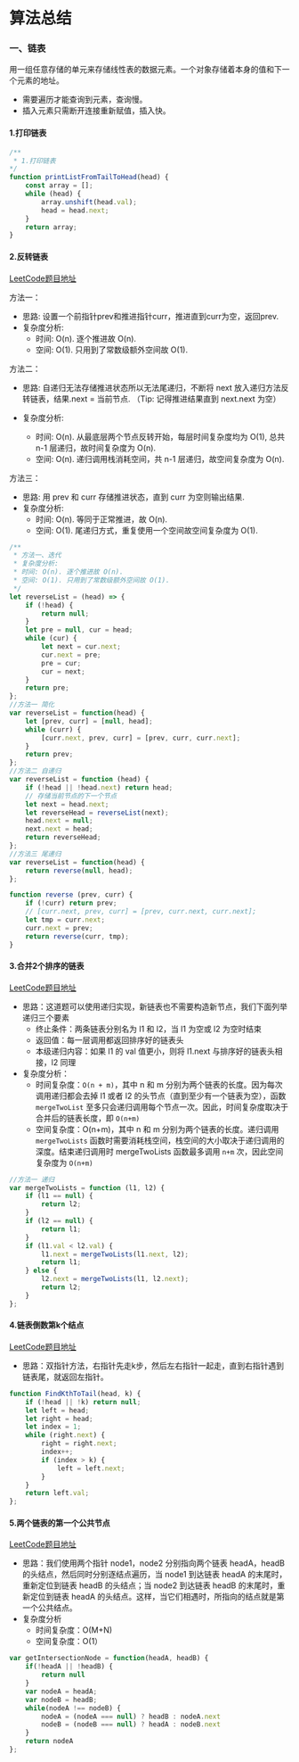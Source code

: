 # 算法总结

### 一、链表

用一组任意存储的单元来存储线性表的数据元素。一个对象存储着本身的值和下一个元素的地址。

- 需要遍历才能查询到元素，查询慢。
- 插入元素只需断开连接重新赋值，插入快。

#### 1.打印链表

```javascript
/**
 * 1.打印链表
*/
function printListFromTailToHead(head) {
    const array = [];
    while (head) {
        array.unshift(head.val);
        head = head.next;
    }
    return array;
}
```

#### 2.反转链表

[LeetCode题目地址](https://leetcode-cn.com/problems/reverse-linked-list/)

方法一：

- 思路: 设置一个前指针prev和推进指针curr，推进直到curr为空，返回prev.
- 复杂度分析:
  - 时间: O(n). 逐个推进故 O(n).
  - 空间: O(1). 只用到了常数级额外空间故 O(1).

方法二：

- 思路: 自递归无法存储推进状态所以无法尾递归，不断将 next 放入递归方法反转链表，结果.next = 当前节点. （Tip: 记得推进结果直到 next.next 为空）

- 复杂度分析:
  - 时间: O(n). 从最底层两个节点反转开始，每层时间复杂度均为 O(1), 总共 n-1 层递归，故时间复杂度为 O(n).
  - 空间: O(n). 递归调用栈消耗空间，共 n-1 层递归，故空间复杂度为 O(n).

方法三：

- 思路: 用 prev 和 curr 存储推进状态，直到 curr 为空则输出结果.
- 复杂度分析:
  - 时间: O(n). 等同于正常推进，故 O(n).
  - 空间: O(1). 尾递归方式，重复使用一个空间故空间复杂度为 O(1).

```javascript
/** 
 * 方法一、迭代
 * 复杂度分析:
 * 时间: O(n). 逐个推进故 O(n).
 * 空间: O(1). 只用到了常数级额外空间故 O(1).
 */
let reverseList = (head) => {
    if (!head) {
        return null;
    }
    let pre = null, cur = head;
    while (cur) {
        let next = cur.next;
        cur.next = pre;
        pre = cur;
        cur = next;
    }
    return pre;
};
//方法一 简化
var reverseList = function(head) {
    let [prev, curr] = [null, head];
    while (curr) {
        [curr.next, prev, curr] = [prev, curr, curr.next];
    }
    return prev;
};
//方法二 自递归
var reverseList = function (head) {
    if (!head || !head.next) return head;
    // 存储当前节点的下一个节点
    let next = head.next;
    let reverseHead = reverseList(next);
    head.next = null;
    next.next = head;
    return reverseHead;
};
//方法三 尾递归
var reverseList = function(head) {
    return reverse(null, head);
};

function reverse (prev, curr) {
    if (!curr) return prev;
    // [curr.next, prev, curr] = [prev, curr.next, curr.next];
    let tmp = curr.next;
    curr.next = prev;
    return reverse(curr, tmp);
}
```

#### 3.合并2个排序的链表

[LeetCode题目地址](https://leetcode-cn.com/problems/merge-two-sorted-lists/solution/he-bing-liang-ge-you-xu-lian-biao-by-leetcode-solu/)

- 思路：这道题可以使用递归实现，新链表也不需要构造新节点，我们下面列举递归三个要素
  - 终止条件：两条链表分别名为 l1 和 l2，当 l1 为空或 l2 为空时结束
  - 返回值：每一层调用都返回排序好的链表头
  - 本级递归内容：如果 l1 的 val 值更小，则将 l1.next 与排序好的链表头相接，l2 同理
- 复杂度分析：
  - 时间复杂度：`O(n + m)`，其中 n 和 m 分别为两个链表的长度。因为每次调用递归都会去掉 l1 或者 l2 的头节点（直到至少有一个链表为空），函数 `mergeTwoList` 至多只会递归调用每个节点一次。因此，时间复杂度取决于合并后的链表长度，即 `O(n+m)`
  - 空间复杂度：O(n+m)，其中 n 和 m 分别为两个链表的长度。递归调用 `mergeTwoLists` 函数时需要消耗栈空间，栈空间的大小取决于递归调用的深度。结束递归调用时 mergeTwoLists 函数最多调用 `n+m` 次，因此空间复杂度为 `O(n+m)`

```javascript
//方法一 递归
var mergeTwoLists = function (l1, l2) {
    if (l1 == null) {
        return l2;
    }
    if (l2 == null) {
        return l1;
    }
    if (l1.val < l2.val) {
        l1.next = mergeTwoLists(l1.next, l2);
        return l1;
    } else {
        l2.next = mergeTwoLists(l1, l2.next);
        return l2;
    }
};
```

#### 4.链表倒数第k个结点

[LeetCode题目地址](https://leetcode-cn.com/problems/kth-node-from-end-of-list-lcci/)

- 思路：双指针方法，右指针先走k步，然后左右指针一起走，直到右指针遇到链表尾，就返回左指针。

```javascript
function FindKthToTail(head, k) {
    if (!head || !k) return null;
    let left = head;
    let right = head;
    let index = 1;
    while (right.next) {
        right = right.next;
        index++;
        if (index > k) {
            left = left.next;
        }
    }
    return left.val;
};
```

#### 5.两个链表的第一个公共节点

[LeetCode题目地址](https://leetcode-cn.com/problems/liang-ge-lian-biao-de-di-yi-ge-gong-gong-jie-dian-lcof/)

- 思路：我们使用两个指针 node1，node2 分别指向两个链表 headA，headB 的头结点，然后同时分别逐结点遍历，当 node1 到达链表 headA 的末尾时，重新定位到链表 headB 的头结点；当 node2 到达链表 headB 的末尾时，重新定位到链表 headA 的头结点。这样，当它们相遇时，所指向的结点就是第一个公共结点。
- 复杂度分析
  - 时间复杂度：O(M+N)
  - 空间复杂度：O(1）

```javascript
var getIntersectionNode = function(headA, headB) {
    if(!headA || !headB) {
        return null
    }
    var nodeA = headA;
    var nodeB = headB;
    while(nodeA !== nodeB) {
        nodeA = (nodeA === null) ? headB : nodeA.next
        nodeB = (nodeB === null) ? headA : nodeB.next
    }
    return nodeA
};
```

